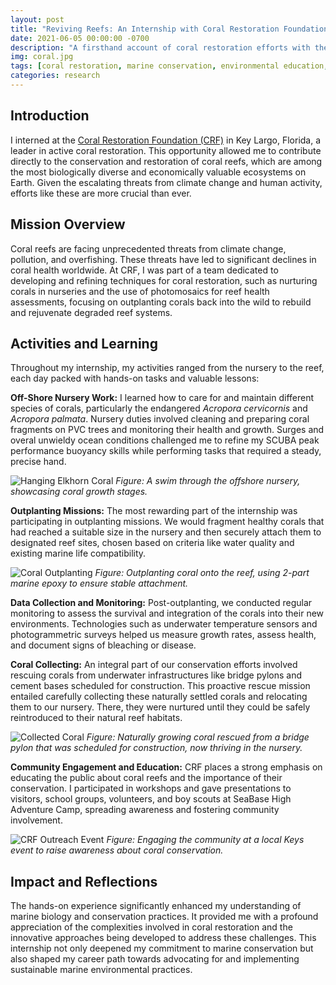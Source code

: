 ```yaml
---
layout: post
title: "Reviving Reefs: An Internship with Coral Restoration Foundation"
date: 2021-06-05 00:00:00 -0700
description: "A firsthand account of coral restoration efforts with the Coral Restoration Foundation in Key Largo, Florida."
img: coral.jpg
tags: [coral restoration, marine conservation, environmental education, scuba diving, climate change]
categories: research
---
```


## Introduction
I interned at the [Coral Restoration Foundation (CRF)](https://www.coralrestoration.org/) in Key Largo, Florida, a leader in active coral restoration. This opportunity allowed me to contribute directly to the conservation and restoration of coral reefs, which are among the most biologically diverse and economically valuable ecosystems on Earth. Given the escalating threats from climate change and human activity, efforts like these are more crucial than ever.

## Mission Overview
Coral reefs are facing unprecedented threats from climate change, pollution, and overfishing. These threats have led to significant declines in coral health worldwide. At CRF, I was part of a team dedicated to developing and refining techniques for coral restoration, such as nurturing corals in nurseries and the use of photomosaics for reef health assessments, focusing on outplanting corals back into the wild to rebuild and rejuvenate degraded reef systems.

## Activities and Learning
Throughout my internship, my activities ranged from the nursery to the reef, each day packed with hands-on tasks and valuable lessons:

**Off-Shore Nursery Work:** I learned how to care for and maintain different species of corals, particularly the endangered *Acropora cervicornis* and *Acropora palmata*. Nursery duties involved cleaning and preparing coral fragments on PVC trees and monitoring their health and growth. Surges and overal unwieldy ocean conditions challenged me to refine my SCUBA peak performance buoyancy skills while performing tasks that required a steady, precise hand.  

![Hanging Elkhorn Coral](/mitchtorkelson/assets/img/for_posts/coral-nursery.jpg)
*Figure: A swim through the offshore nursery, showcasing coral growth stages.*

**Outplanting Missions:** The most rewarding part of the internship was participating in outplanting missions. We would fragment healthy corals that had reached a suitable size in the nursery and then securely attach them to designated reef sites, chosen based on criteria like water quality and existing marine life compatibility.  

![Coral Outplanting](/mitchtorkelson/assets/img/for_posts/outplanting.jpg)
*Figure: Outplanting coral onto the reef, using 2-part marine epoxy to ensure stable attachment.*

**Data Collection and Monitoring:** Post-outplanting, we conducted regular monitoring to assess the survival and integration of the corals into their new environments. Technologies such as underwater temperature sensors and photogrammetric surveys helped us measure growth rates, assess health, and document signs of bleaching or disease.

**Coral Collecting:** An integral part of our conservation efforts involved rescuing corals from underwater infrastructures like bridge pylons and cement bases scheduled for construction. This proactive rescue mission entailed carefully collecting these naturally settled corals and relocating them to our nursery. There, they were nurtured until they could be safely reintroduced to their natural reef habitats.  

![Collected Coral](/mitchtorkelson/assets/img/for_posts/channel5.jpg)
*Figure: Naturally growing coral rescued from a bridge pylon that was scheduled for construction, now thriving in the nursery.*

**Community Engagement and Education:** CRF places a strong emphasis on educating the public about coral reefs and the importance of their conservation. I participated in workshops and gave presentations to visitors, school groups, volunteers, and boy scouts at SeaBase High Adventure Camp, spreading awareness and fostering community involvement.  

![CRF Outreach Event](/mitchtorkelson/assets/img/for_posts/outreach-jeremy.jpg)
*Figure: Engaging the community at a local Keys event to raise awareness about coral conservation.*

## Impact and Reflections
The hands-on experience significantly enhanced my understanding of marine biology and conservation practices. It provided me with a profound appreciation of the complexities involved in coral restoration and the innovative approaches being developed to address these challenges. This internship not only deepened my commitment to marine conservation but also shaped my career path towards advocating for and implementing sustainable marine environmental practices.